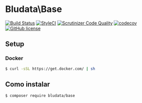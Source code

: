 # Bludata\Base

[![Build Status](https://travis-ci.org/Bludata/base.svg?branch=master)](https://travis-ci.org/Bludata/base)
[![StyleCI](https://styleci.io/repos/102138603/shield?branch=master)](https://styleci.io/repos/102138603)
[![Scrutinizer Code Quality](https://scrutinizer-ci.com/g/Bludata/base/badges/quality-score.png?b=master)](https://scrutinizer-ci.com/g/Bludata/base/?branch=master)
[![codecov](https://codecov.io/gh/bludata/base/branch/master/graph/badge.svg)](https://codecov.io/gh/bludata/base)
[![GitHub license](https://img.shields.io/badge/license-MIT-blue.svg)](https://raw.githubusercontent.com/bludata/base/master/LICENSE.md)

## Setup

### Docker
```sh
$ curl -sSL https://get.docker.com/ | sh
```

## Como instalar

```sh
$ composer require bludata/base
```
